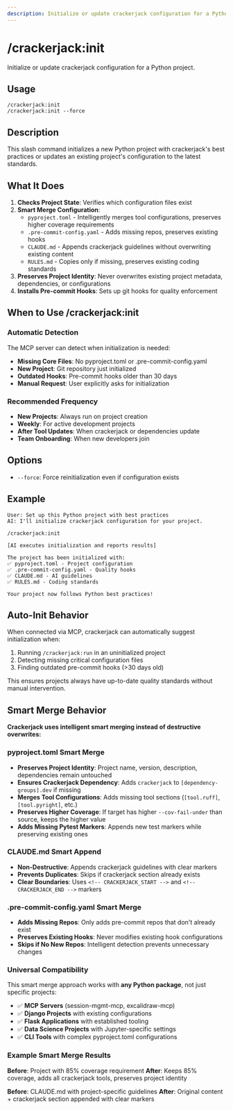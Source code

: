 ```yaml
---
description: Initialize or update crackerjack configuration for a Python project with best practices, quality hooks, and AI guidelines.
---
```


# /crackerjack:init

Initialize or update crackerjack configuration for a Python project.

## Usage

```
/crackerjack:init
/crackerjack:init --force
```

## Description

This slash command initializes a new Python project with crackerjack's best practices or updates an existing project's configuration to the latest standards.

## What It Does

1. **Checks Project State**: Verifies which configuration files exist
1. **Smart Merge Configuration**:
   - `pyproject.toml` - Intelligently merges tool configurations, preserves higher coverage requirements
   - `.pre-commit-config.yaml` - Adds missing repos, preserves existing hooks
   - `CLAUDE.md` - Appends crackerjack guidelines without overwriting existing content
   - `RULES.md` - Copies only if missing, preserves existing coding standards
1. **Preserves Project Identity**: Never overwrites existing project metadata, dependencies, or configurations
1. **Installs Pre-commit Hooks**: Sets up git hooks for quality enforcement

## When to Use /crackerjack:init

### Automatic Detection

The MCP server can detect when initialization is needed:

- **Missing Core Files**: No pyproject.toml or .pre-commit-config.yaml
- **New Project**: Git repository just initialized
- **Outdated Hooks**: Pre-commit hooks older than 30 days
- **Manual Request**: User explicitly asks for initialization

### Recommended Frequency

- **New Projects**: Always run on project creation
- **Weekly**: For active development projects
- **After Tool Updates**: When crackerjack or dependencies update
- **Team Onboarding**: When new developers join

## Options

- `--force`: Force reinitialization even if configuration exists

## Example

```
User: Set up this Python project with best practices
AI: I'll initialize crackerjack configuration for your project.

/crackerjack:init

[AI executes initialization and reports results]

The project has been initialized with:
✅ pyproject.toml - Project configuration
✅ .pre-commit-config.yaml - Quality hooks
✅ CLAUDE.md - AI guidelines
✅ RULES.md - Coding standards

Your project now follows Python best practices!
```

## Auto-Init Behavior

When connected via MCP, crackerjack can automatically suggest initialization when:

1. Running `/crackerjack:run` in an uninitialized project
1. Detecting missing critical configuration files
1. Finding outdated pre-commit hooks (>30 days old)

This ensures projects always have up-to-date quality standards without manual intervention.

## Smart Merge Behavior

**Crackerjack uses intelligent smart merging instead of destructive overwrites:**

### pyproject.toml Smart Merge

- **Preserves Project Identity**: Project name, version, description, dependencies remain untouched
- **Ensures Crackerjack Dependency**: Adds `crackerjack` to `[dependency-groups].dev` if missing
- **Merges Tool Configurations**: Adds missing tool sections (`[tool.ruff]`, `[tool.pyright]`, etc.)
- **Preserves Higher Coverage**: If target has higher `--cov-fail-under` than source, keeps the higher value
- **Adds Missing Pytest Markers**: Appends new test markers while preserving existing ones

### CLAUDE.md Smart Append

- **Non-Destructive**: Appends crackerjack guidelines with clear markers
- **Prevents Duplicates**: Skips if crackerjack section already exists
- **Clear Boundaries**: Uses `<!-- CRACKERJACK_START -->` and `<!-- CRACKERJACK_END -->` markers

### .pre-commit-config.yaml Smart Merge

- **Adds Missing Repos**: Only adds pre-commit repos that don't already exist
- **Preserves Existing Hooks**: Never modifies existing hook configurations
- **Skips if No New Repos**: Intelligent detection prevents unnecessary changes

### Universal Compatibility

This smart merge approach works with **any Python package**, not just specific projects:

- ✅ **MCP Servers** (session-mgmt-mcp, excalidraw-mcp)
- ✅ **Django Projects** with existing configurations
- ✅ **Flask Applications** with established tooling
- ✅ **Data Science Projects** with Jupyter-specific settings
- ✅ **CLI Tools** with complex pyproject.toml configurations

### Example Smart Merge Results

**Before**: Project with 85% coverage requirement
**After**: Keeps 85% coverage, adds all crackerjack tools, preserves project identity

**Before**: CLAUDE.md with project-specific guidelines
**After**: Original content + crackerjack section appended with clear markers
